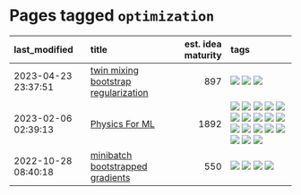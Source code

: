 # Pages tagged `optimization`

|last_modified|title|est. idea maturity|tags
|:---|:---|---:|:---|
|2023-04-23 23:37:51|[twin mixing bootstrap regularization](../twin_mixing_dropout.md)|897|[![](https://img.shields.io/badge/tag-experimental-869bd0)](../tags/experimental.md) [![](https://img.shields.io/badge/tag-optimization-92ab1c)](../tags/optimization.md) [![](https://img.shields.io/badge/tag-scaling-cdef47)](../tags/scaling.md)|
|2023-02-06 02:39:13|[Physics For ML](../physics_for_ml.md)|1892|[![](https://img.shields.io/badge/tag-brownianmotion-e168be)](../tags/brownianmotion.md) [![](https://img.shields.io/badge/tag-curriculum-96f12e)](../tags/curriculum.md) [![](https://img.shields.io/badge/tag-curvature-5e378d)](../tags/curvature.md) [![](https://img.shields.io/badge/tag-education-394ee4)](../tags/education.md) [![](https://img.shields.io/badge/tag-eigenvectors-cc5ed7)](../tags/eigenvectors.md) [![](https://img.shields.io/badge/tag-gaugetheory-dd597e)](../tags/gaugetheory.md) [![](https://img.shields.io/badge/tag-grouptheory-e8ae48)](../tags/grouptheory.md) [![](https://img.shields.io/badge/tag-machinelearning-6013c8)](../tags/machinelearning.md) [![](https://img.shields.io/badge/tag-manifolds-b5ec2c)](../tags/manifolds.md) [![](https://img.shields.io/badge/tag-ode-f76896)](../tags/ode.md) [![](https://img.shields.io/badge/tag-optimization-92ab1c)](../tags/optimization.md) [![](https://img.shields.io/badge/tag-pde-0e5ec)](../tags/pde.md) [![](https://img.shields.io/badge/tag-physics-36f98)](../tags/physics.md) [![](https://img.shields.io/badge/tag-probabilityfields-3a9a4f)](../tags/probabilityfields.md) [![](https://img.shields.io/badge/tag-quantummechanics-d9f12f)](../tags/quantummechanics.md) [![](https://img.shields.io/badge/tag-relativity-fe76cf)](../tags/relativity.md) [![](https://img.shields.io/badge/tag-tensorcalculus-8fb3d)](../tags/tensorcalculus.md) [![](https://img.shields.io/badge/tag-textbook-8a140)](../tags/textbook.md)|
|2022-10-28 08:40:18|[minibatch bootstrapped gradients](../minibatch-bootstrapped-gradients.md)|550|[![](https://img.shields.io/badge/tag-experimental-869bd0)](../tags/experimental.md) [![](https://img.shields.io/badge/tag-optimization-92ab1c)](../tags/optimization.md) [![](https://img.shields.io/badge/tag-training-12f6d5)](../tags/training.md) [![](https://img.shields.io/badge/tag-wip-53417a)](../tags/wip.md)|